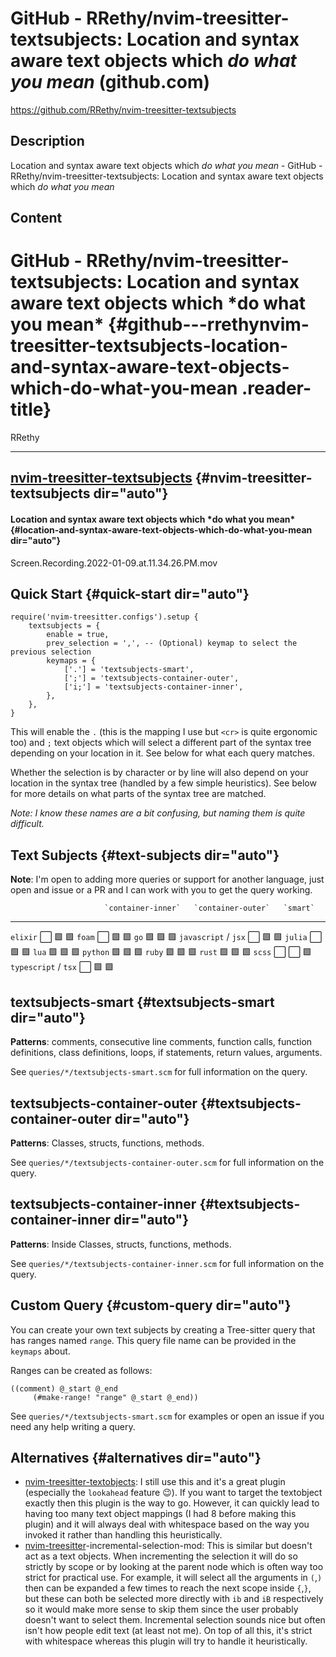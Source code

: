 # GitHub - RRethy/nvim-treesitter-textsubjects: Location and syntax aware text objects which *do what you mean* (github.com)

<https://github.com/RRethy/nvim-treesitter-textsubjects>

## Description

Location and syntax aware text objects which *do what you mean* - GitHub - RRethy/nvim-treesitter-textsubjects: Location and syntax aware text objects which *do what you mean*

## Content

GitHub - RRethy/nvim-treesitter-textsubjects: Location and syntax aware text objects which \*do what you mean\* {#github---rrethynvim-treesitter-textsubjects-location-and-syntax-aware-text-objects-which-do-what-you-mean .reader-title}
===============================================================================================================

RRethy

------------------------------------------------------------------------

[nvim-treesitter-textsubjects](https://github.com/RRethy/nvim-treesitter-textsubjects) {#nvim-treesitter-textsubjects dir="auto"}
--------------------------------------------------------------------------------------

#### Location and syntax aware text objects which \*do what you mean\* {#location-and-syntax-aware-text-objects-which-do-what-you-mean dir="auto"}

Screen.Recording.2022-01-09.at.11.34.26.PM.mov

Quick Start {#quick-start dir="auto"}
-----------

    require('nvim-treesitter.configs').setup {
        textsubjects = {
            enable = true,
            prev_selection = ',', -- (Optional) keymap to select the previous selection
            keymaps = {
                ['.'] = 'textsubjects-smart',
                [';'] = 'textsubjects-container-outer',
                ['i;'] = 'textsubjects-container-inner',
            },
        },
    }

This will enable the `.` (this is the mapping I use but `<cr>` is quite ergonomic too) and `;` text objects which will select a different part of the syntax tree depending on your location in it. See below for what each query matches.

Whether the selection is by character or by line will also depend on your location in the syntax tree (handled by a few simple heuristics). See below for more details on what parts of the syntax tree are matched.

*Note: I know these names are a bit confusing, but naming them is quite difficult.*

Text Subjects {#text-subjects dir="auto"}
-------------

**Note**: I\'m open to adding more queries or support for another language, just open and issue or a PR and I can work with you to get the query working.

                         `container-inner`   `container-outer`   `smart`
  ---------------------- ------------------- ------------------- ---------
  `elixir`               ⬜                   🟩                   🟩
  `foam`                 ⬜                   🟩                   🟩
  `go`                   🟩                   🟩                   🟩
  `javascript` / `jsx`   ⬜                   🟩                   🟩
  `julia`                ⬜                   🟩                   🟩
  `lua`                  🟩                   🟩                   🟩
  `python`               🟩                   🟩                   🟩
  `ruby`                 🟩                   🟩                   🟩
  `rust`                 🟩                   🟩                   🟩
  `scss`                 ⬜                   ⬜                   🟩
  `typescript` / `tsx`   ⬜                   🟩                   🟩

textsubjects-smart {#textsubjects-smart dir="auto"}
------------------

**Patterns**: comments, consecutive line comments, function calls, function definitions, class definitions, loops, if statements, return values, arguments.

See `queries/*/textsubjects-smart.scm` for full information on the query.

textsubjects-container-outer {#textsubjects-container-outer dir="auto"}
----------------------------

**Patterns**: Classes, structs, functions, methods.

See `queries/*/textsubjects-container-outer.scm` for full information on the query.

textsubjects-container-inner {#textsubjects-container-inner dir="auto"}
----------------------------

**Patterns**: Inside Classes, structs, functions, methods.

See `queries/*/textsubjects-container-inner.scm` for full information on the query.

Custom Query {#custom-query dir="auto"}
------------

You can create your own text subjects by creating a Tree-sitter query that has ranges named `range`. This query file name can be provided in the `keymaps` about.

Ranges can be created as follows:

    ((comment) @_start @_end
         (#make-range! "range" @_start @_end))

See `queries/*/textsubjects-smart.scm` for examples or open an issue if you need any help writing a query.

Alternatives {#alternatives dir="auto"}
------------

-   [nvim-treesitter-textobjects](https://github.com/nvim-treesitter/nvim-treesitter-textobjects): I still use this and it\'s a great plugin (especially the `lookahead` feature 😉). If you want to target the textobject exactly then this plugin is the way to go. However, it can quickly lead to having too many text object mappings (I had 8 before making this plugin) and it will always deal with whitespace based on the way you invoked it rather than handling this heuristically.
-   [nvim-treesitter](https://github.com/nvim-treesitter/nvim-treesitter)-incremental-selection-mod: This is similar but doesn\'t act as a text objects. When incrementing the selection it will do so strictly by scope or by looking at the parent node which is often way too strict for practical use. For example, it will select all the arguments in `(`,`)` then can be expanded a few times to reach the next scope inside `{`,`}`, but these can both be selected more directly with `ib` and `iB` respectively so it would make more sense to skip them since the user probably doesn\'t want to select them. Incremental selection sounds nice but often isn\'t how people edit text (at least not me). On top of all this, it\'s strict with whitespace whereas this plugin will try to handle it heuristically.
